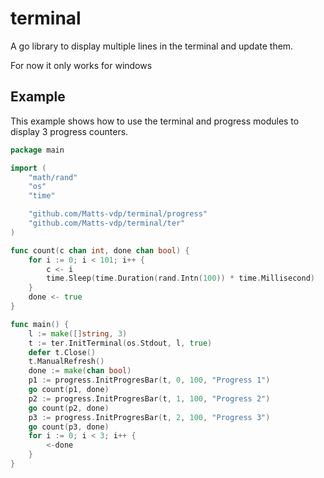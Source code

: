 # terminal
A go library to display multiple lines in the terminal and update them.

For now it only works for windows

## Example
This example shows how to use the terminal and progress modules to display 3 progress counters.
```Go
package main

import (
	"math/rand"
	"os"
	"time"

	"github.com/Matts-vdp/terminal/progress"
	"github.com/Matts-vdp/terminal/ter"
)

func count(c chan int, done chan bool) {
	for i := 0; i < 101; i++ {
		c <- i
		time.Sleep(time.Duration(rand.Intn(100)) * time.Millisecond)
	}
	done <- true
}

func main() {
	l := make([]string, 3)
	t := ter.InitTerminal(os.Stdout, l, true)
	defer t.Close()
	t.ManualRefresh()
	done := make(chan bool)
	p1 := progress.InitProgresBar(t, 0, 100, "Progress 1")
	go count(p1, done)
	p2 := progress.InitProgresBar(t, 1, 100, "Progress 2")
	go count(p2, done)
	p3 := progress.InitProgresBar(t, 2, 100, "Progress 3")
	go count(p3, done)
	for i := 0; i < 3; i++ {
		<-done
	}
}
```
